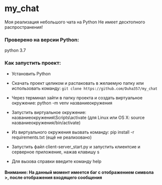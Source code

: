 # my_chat
Моя реализация небольшого чата на Python
Не имеет десктопного распространения!

### Проверено на версии Python:
python 3.7

### Как запустить проект:
- Установить Python

- Скачать проект целиком и распаковать в желаемую папку или использовать команду: `git clone https://github.com/Duha357/my_chat`

- Через терминал зайти в папку проекта и создать виртуальное окружение: python -m venv названиеокружения

- Запустить виртуальное окружение: названиеокружения\Scripts\activate (для Linux или OS X: source названиеокружения/bin/activate)

- Из виртуального окружения вызвать команду: pip install -r requirements.txt (ещё не реализовано)

- Запустить файл client-server_start.py и запустить клиентсие и серверное приложение, нажав клавишу s

- Для вызова справки введите команду help

#### Внимание: На данный момент имеется баг с отображением символа >, после отображения входящего сообщения
